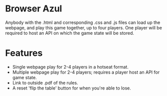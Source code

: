 # Browser Azul

Anybody with the .html and corresponding .css and .js files can load up the webpage, and play this game together, up to four players. One player will be required to host an API on which the game state will be stored.

# Features

- Single webpage play for 2-4 players in a hotseat format.
- Multiple webpage play for 2-4 players; requires a player host an API for game state.
- Link to outside .pdf of the rules.
- A reset 'flip the table' button for when you're able to lose.
